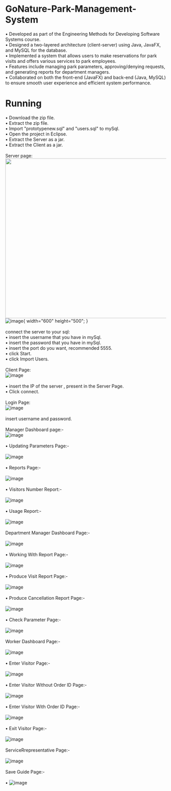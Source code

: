# GoNature-Park-Management-System
•	Developed as part of the Engineering Methods for Developing Software Systems course.</br>
•	Designed a two-layered architecture (client-server) using Java, JavaFX, and MySQL for the database.</br>
•	Implemented a system that allows users to make reservations for park visits and offers various services to park employees.</br>
•	Features include managing park parameters, approving/denying requests, and generating reports for department managers.</br>
•	Collaborated on both the front-end (JavaFX) and back-end (Java, MySQL) to ensure smooth user experience and efficient system performance.</br>
# Running
•	Download the zip file.</br>
•	Extract the zip file.</br>
•	Import "prototypenew.sql" and "users.sql" to mySql.</br>
•	Open the project in Eclipse.</br>
•	Extract the Server as a jar.</br>
•	Extract the Client as a jar.</br></br>
Server page:</br>
<img src="[drawing.jpg](https://github.com/user-attachments/assets/2a2e148c-435c-4b33-8570-a21c15e00929)" width="600" height="500"/>
![image](https://github.com/user-attachments/assets/2a2e148c-435c-4b33-8570-a21c15e00929){ width="600" height="500"; }</br></br>
connect the server to your sql:</br>
• insert the username that you have in mySql.</br>
• insert the password that you have in mySql.</br>
• insert the port do you want, recommended 5555.</br>
• click Start.</br>
• click Import Users.</br></br>
Client Page:</br>
![image](https://github.com/user-attachments/assets/9ee08655-4eb3-4e4b-9939-914035e0133b)</br></br>
• insert the IP of the server , present in the Server Page.</br>
• Click connect.</br></br>
Login Page:</br>
![image](https://github.com/user-attachments/assets/3efa55c7-bb3f-4dda-8e5c-59a393ce5baa)</br></br>
insert username and password.</br></br>
Manager Dashboard page:-</br>
![image](https://github.com/user-attachments/assets/d4eeeeed-a3b4-4715-b862-5c1d7d4dfe38)</br></br>
• Updating Parameters Page:-</br></br>
   ![image](https://github.com/user-attachments/assets/cce9a900-1556-4d7c-98d0-4003953f192e)</br></br>
• Reports Page:-</br></br>
    ![image](https://github.com/user-attachments/assets/fa05fe99-9328-4906-9f42-36ff27815043)</br></br>
• Visitors Number Report:-</br></br>
   ![image](https://github.com/user-attachments/assets/8db842cb-255a-4999-a68d-d5af6464976e)</br></br>
• Usage Report:-</br></br>
   ![image](https://github.com/user-attachments/assets/b7ea05d5-16f7-4c62-ab78-297690684318)</br></br>
Department Manager Dashboard Page:-</br></br>
![image](https://github.com/user-attachments/assets/c88f7149-f8bb-4197-8392-b0cf47af5266)</br></br>
• Working With Report Page:-</br></br>
   ![image](https://github.com/user-attachments/assets/1e5209d4-4d5c-49d4-a12d-aa0fe9b4249c)</br></br>
• Produce Visit Report Page:-</br></br>
   ![image](https://github.com/user-attachments/assets/bb21fc96-ec87-4096-bb8d-73ea10c6a5d4)</br></br>
• Produce Cancellation Report Page:-</br></br>
   ![image](https://github.com/user-attachments/assets/6bda525d-4e1b-4982-ae92-ad24a74b9329)</br></br>
• Check Parameter Page:-</br></br>
   ![image](https://github.com/user-attachments/assets/dcd34392-1b7a-4014-871d-5f4abccbab7a)</br></br>
Worker Dashboard Page:-</br></br>
![image](https://github.com/user-attachments/assets/a3c2150f-fddf-4d58-9d81-70373b97a1ad)</br></br>
• Enter Visitor Page:-</br></br>
   ![image](https://github.com/user-attachments/assets/735a07a1-401d-464b-9c0c-39880feb2439)</br></br>
• Enter Visitor Without Order ID Page:-</br></br>
   ![image](https://github.com/user-attachments/assets/55e84001-6d77-4f82-9e3b-d4158969bb88)</br></br>
• Enter Visitor With Order ID Page:-</br></br>
   ![image](https://github.com/user-attachments/assets/bee32e21-5704-47fa-8fae-fa37042831d2)</br></br>
• Exit Visitor Page:-</br></br>
   ![image](https://github.com/user-attachments/assets/573a0d62-e37c-46f8-8019-3712498daae1)</br></br>
ServiceRrepresentative Page:-</br></br>
![image](https://github.com/user-attachments/assets/c8e67abe-f057-4015-a06f-ebbd49ee24d9)</br></br>
Save Guide Page:-</br></br>
• ![image](https://github.com/user-attachments/assets/3565c084-e7b2-4503-bdb9-0fe143cb3efe)</br></br>
